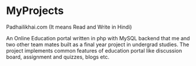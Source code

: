 MyProjects
==========

Padhailikhai.com (It means Read and Write in Hindi) 

An Online Education portal written in php with MySQL backend that me and two other team mates built as a final year project in undergrad studies. The project implements common features of education portal like discussion board, assignment and quizzes, blogs etc.  

